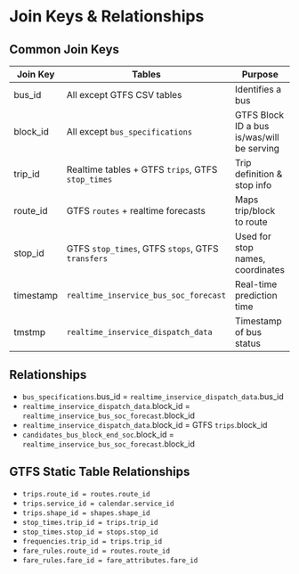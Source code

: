 # Join Keys & Relationships

## Common Join Keys

| Join Key  | Tables                                       | Purpose                                 |
|-----------|----------------------------------------------|------------------------------------------|
| bus_id    | All except GTFS CSV tables                         | Identifies a bus                         |
| block_id  | All except `bus_specifications`              | GTFS Block ID a bus is/was/will be serving  |
| trip_id   | Realtime tables + GTFS `trips`, GTFS `stop_times` | Trip definition & stop info           |
| route_id  | GTFS `routes` + realtime forecasts       | Maps trip/block to route                 |
| stop_id   | GTFS `stop_times`, GTFS `stops`, GTFS `transfers`| Used for stop names, coordinates        |
| timestamp | `realtime_inservice_bus_soc_forecast`                       | Real-time prediction time                    |
| tmstmp    | `realtime_inservice_dispatch_data`                          | Timestamp of bus status                      |

## Relationships
- `bus_specifications`.bus_id = `realtime_inservice_dispatch_data`.bus_id
- `realtime_inservice_dispatch_data`.block_id = `realtime_inservice_bus_soc_forecast`.block_id
- `realtime_inservice_dispatch_data`.block_id = GTFS `trips`.block_id
- `candidates_bus_block_end_soc`.block_id = `realtime_inservice_bus_soc_forecast`.block_id

## GTFS Static Table Relationships

- `trips.route_id = routes.route_id`
- `trips.service_id = calendar.service_id`
- `trips.shape_id = shapes.shape_id`
- `stop_times.trip_id = trips.trip_id`
- `stop_times.stop_id = stops.stop_id`
- `frequencies.trip_id = trips.trip_id`
- `fare_rules.route_id = routes.route_id`
- `fare_rules.fare_id = fare_attributes.fare_id`
